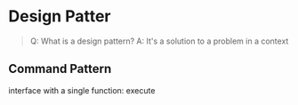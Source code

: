 # Design Patter

> Q: What is a design pattern?
> A: It's a solution to a problem in a context

## Command Pattern

interface with a single function: execute